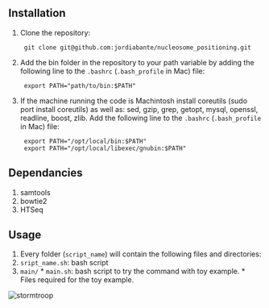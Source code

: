 Installation
------------------

1. Clone the repository:

        git clone git@github.com:jordiabante/nucleosome_positioning.git 

2. Add the bin folder in the repository to your path variable by adding the following line to the `.bashrc` (`.bash_profile` in Mac) file:

        export PATH="path/to/bin:$PATH"

3. If the machine running the code is Machintosh install coreutils (sudo port install coreutils) as well as: sed, gzip, grep, getopt, mysql, openssl, readline, boost, zlib. Add the following line to the `.bashrc` (`.bash_profile` in Mac) file:

        export PATH="/opt/local/bin:$PATH"
        export PATH="/opt/local/libexec/gnubin:$PATH"

Dependancies
-----------------
1. samtools
2. bowtie2
3. HTSeq

Usage
-----------------

1. Every folder (`script_name`) will contain the following files and directories:
  1. `sript_name.sh`: bash script
  2. `main/`
    * `main.sh`: bash script to try the command with toy example.
    * Files required for the toy example.

![stormtroop](https://octodex.github.com/images/stormtroopocat.png)
